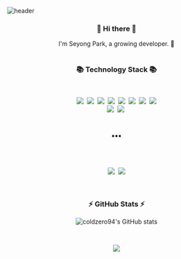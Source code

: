 ![header](https://capsule-render.vercel.app/api?type=soft&color=auto&height=150&section=header&text=SeyongPark&fontcolor=FFFFF&fontSize=70&animation=twinkling)

<h3 align="center"> 👋 Hi there 👋 </h3>
<p align="center">
I'm Seyong Park, a growing developer. 🌱

  <br>
  <br>

</p>
<h3 align="center">📚 Technology Stack 📚</h3>
<br>
<p align="center">
  <img src="https://img.shields.io/badge/Python-3766AB?style=flat-square&logo=Python&logoColor=white"/></a>&nbsp
  <img src="https://img.shields.io/badge/Django-092E20?style=flat-square&logo=Django&logoColor=white"/></a>&nbsp
  <img src="https://img.shields.io/badge/DJANGO-REST-ff1709?style=flat-square&logo=django&logoColor=white&color=ff1709&labelColor=gray"/></a>&nbsp
  <img src="https://img.shields.io/badge/Javascript-ffb13b?style=flat-square&logo=javascript&logoColor=white"/></a>&nbsp
  <img src="https://img.shields.io/badge/MySQL-E6B91E?style=flat-square&logo=MySql&logoColor=white"/></a>&nbsp 
  <img src="https://img.shields.io/badge/aws-333664?style=flat-square&logo=amazon-aws&logoColor=white"/></a>&nbsp
  <img src="https://img.shields.io/badge/Docker-2496ED?style=flat-square&logo=Docker&logoColor=white"/></a>&nbsp
  <img src="https://img.shields.io/badge/Git-F05032?style=flat-square&logo=Git&logoColor=white"/>
  <br>
  <img src="https://img.shields.io/badge/pycharm-143?style=flat-square&logo=pycharm&logoColor=black&color=black&labelColor=green"/></a>&nbsp
  <img src="https://img.shields.io/badge/Visual%20Studio%20Code-0078d7.svg?style=flat-square&logo=visual-studio-code&logoColor=white"/></a>&nbsp
  <br>

<br>
<h3 align="center">•••</h3>

<br>
<br>

<p align="center">
  <a href="https://velog.io/@sae0428"><img src="https://img.shields.io/badge/Tech%20Blog-11B48A?style=flat-square&logo=Vimeo&logoColor=white&link=https://velog.io/@sae0428"/></a>&nbsp
  <a href="mailto:parksae0428@gmail.com"><img src="https://img.shields.io/badge/Gmail-d14836?style=flat-square&logo=Gmail&logoColor=white&link=mailto:parksae0428@gmail.com"/></a>
  
</p>

<br>
<h3 align="center">
 ⚡ GitHub Stats ⚡
</h3>

<div align="center">
  
![coldzero94's GitHub stats](https://github-readme-stats.vercel.app/api?username=coldzero94&show_icons=true&theme=great-gatsby)

<br>

<p align="center">
 <a href="https://hits.seeyoufarm.com"><img src="https://hits.seeyoufarm.com/api/count/incr/badge.svg?url=https%3A%2F%2Fgithub.com%2Fse-yong&count_bg=%2379C83D&title_bg=%23555555&icon=&icon_color=%23E7E7E7&title=hits&edge_flat=true"/></a>
  
</p>
